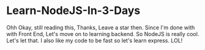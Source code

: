 # Learn-NodeJS-In-3-Days
Ohh Okay, still reading this, Thanks, Leave a star then. Since I'm done with with Front End, Let's move on to learning backend. So NodeJS is really cool. Let's let that. I also like my code to be fast so let's learn express. LOL!
